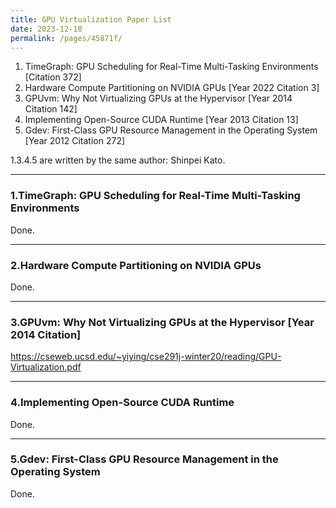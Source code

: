 ```yaml
---
title: GPU Virtualization Paper List
date: 2023-12-18
permalink: /pages/45871f/
---
```


1. TimeGraph: GPU Scheduling for Real-Time Multi-Tasking Environments [Citation 372]
2. Hardware Compute Partitioning on NVIDIA GPUs [Year 2022 Citation 3]
3. GPUvm: Why Not Virtualizing GPUs at the Hypervisor [Year 2014 Citation 142]
4. Implementing Open-Source CUDA Runtime [Year 2013 Citation 13]
5. Gdev: First-Class GPU Resource Management in the Operating System [Year 2012 Citation 272]


1.3.4.5 are written by the same author: Shinpei Kato.

---
### 1.TimeGraph: GPU Scheduling for Real-Time Multi-Tasking Environments

Done.

---
### 2.Hardware Compute Partitioning on NVIDIA GPUs
Done.

---
### 3.GPUvm: Why Not Virtualizing GPUs at the Hypervisor [Year 2014 Citation]
https://cseweb.ucsd.edu/~yiying/cse291j-winter20/reading/GPU-Virtualization.pdf

---
### 4.Implementing Open-Source CUDA Runtime
Done.

---
### 5.Gdev: First-Class GPU Resource Management in the Operating System
Done.
